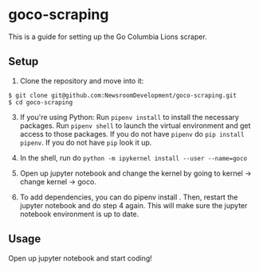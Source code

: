 # goco-scraping

This is a guide for setting up the Go Columbia Lions scraper.
## Setup

1. Clone the repository and move into it:

```
$ git clone git@github.com:NewsroomDevelopment/goco-scraping.git
$ cd goco-scraping
```

3. If you're using Python: Run `pipenv install` to install the necessary packages. Run `pipenv shell` to launch the virtual environment and get access to those packages. If you do not have `pipenv` do `pip install pipenv`. If you do not have `pip` look it up.

4. In the shell, run do `python -m ipykernel install --user --name=goco`

5. Open up jupyter notebook and change the kernel by going to kernel -> change kernel -> goco.

6. To add dependencies, you can do pipenv install <package-name>. Then, restart the jupyter notebook and do step 4 again. This will make sure the jupyter notebook environment is up to date.

## Usage

Open up jupyter notebook and start coding!
